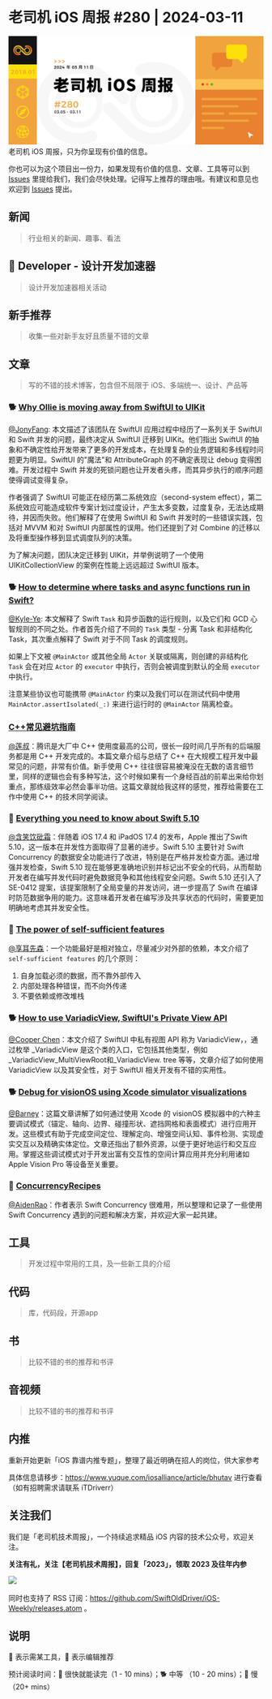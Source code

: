 # 老司机 iOS 周报 #280 | 2024-03-11

![ios-weekly](https://github.com/SwiftOldDriver/iOS-Weekly/blob/master/assets/weekly-header/280.jpg?raw=true)
老司机 iOS 周报，只为你呈现有价值的信息。

你也可以为这个项目出一份力，如果发现有价值的信息、文章、工具等可以到 [Issues](https://github.com/SwiftOldDriver/iOS-Weekly/issues) 里提给我们，我们会尽快处理。记得写上推荐的理由哦。有建议和意见也欢迎到 [Issues](https://github.com/SwiftOldDriver/iOS-Weekly/issues) 提出。

## 新闻

> 行业相关的新闻、趣事、看法

##  Developer - 设计开发加速器

> 设计开发加速器相关活动

## 新手推荐

> 收集一些对新手友好且质量不错的文章

## 文章

> 写的不错的技术博客，包含但不局限于 iOS、多端统一、设计、产品等

### 🐕 [Why Ollie is moving away from SwiftUI to UIKit](https://medium.com/goodones/why-ollie-is-moving-away-from-swiftui-to-uikit-cfdefe918d1c)

[@JonyFang](https://github.com/JonyFang): 本文描述了该团队在 SwiftUI 应用过程中经历了一系列关于 SwiftUI 和 Swift 并发的问题，最终决定从 SwiftUI 迁移到 UIKit。他们指出 SwiftUI 的抽象和不确定性给开发带来了更多的开发成本，在处理复杂的业务逻辑和多线程时问题更为明显。SwiftUI 的"魔法"和 AttributeGraph 的不确定表现让 debug 变得困难。开发过程中 Swift 并发的死锁问题也让开发者头疼，而其异步执行的顺序问题使得调试变得复杂。

作者强调了 SwiftUI 可能正在经历第二系统效应（second-system effect），第二系统效应可能造成软件专案计划过度设计，产生太多变数，过度复杂，无法达成期待，并因而失败。他们解释了在使用 SwiftUI 和 Swift 并发时的一些错误实践，包括对 MVVM 和对 SwiftUI 内部属性的误用。他们还提到了对 Combine 的迁移以及将重型操作移到显式调度队列的决策。

为了解决问题，团队决定迁移到 UIKit，并举例说明了一个使用 UIKitCollectionView 的案例在性能上远远超过 SwiftUI 版本。

### 🐕 [How to determine where tasks and async functions run in Swift?](https://www.donnywals.com/how-to-determine-where-tasks-and-async-functions-run-in-swift/)

[@Kyle-Ye](https://github.com/Kyle-Ye): 本文解释了 Swift `Task` 和异步函数的运行规则，以及它们和 GCD 心智规则的不同之处。作者首先介绍了不同的 `Task` 类型 - 分离 Task 和非结构化 Task，其次重点解释了 Swift 对于不同 Task 的调度规则。

如果上下文被 `@MainActor` 或其他全局 `Actor` 关联或隔离，则创建的非结构化 `Task` 会在对应 `Actor` 的 `executor` 中执行，否则会被调度到默认的全局 `executor` 中执行。

注意某些协议也可能携带 `@MainActor` 约束以及我们可以在测试代码中使用 `MainActor.assertIsolated(_:)` 来进行运行时的 `@MainActor` 隔离检查。


### [C++常见避坑指南](https://mp.weixin.qq.com/s/ivmOl-qGALnHEVbwKANiug)
[@莲叔](https://github.com/aaaron7)：腾讯是大厂中 C++ 使用度最高的公司，很长一段时间几乎所有的后端服务都是用 C++ 开发完成的。本篇文章介绍与总结了 C++ 在大规模工程开发中最常见的问题，非常有价值。新手使用 C++ 往往很容易被淹没在无数的语言细节里，同样的逻辑也会有多种写法，这个时候如果有一个身经百战的前辈出来给你划重点，那练级效率必然会事半功倍。这篇文章就给我这样的感觉，推荐给需要在工作中使用 C++ 的技术同学阅读。



### 🐎 [Everything you need to know about Swift 5.10](https://www.donnywals.com/everything-you-need-to-know-about-swift-5-10/)

[@含笑饮砒霜](https://weibo.com/chinafishnews/)：伴随着 iOS 17.4 和 iPadOS 17.4 的发布，Apple 推出了Swift 5.10，这一版本在并发性方面取得了显著的进步。Swift 5.10 主要针对 Swift Concurrency 的数据安全功能进行了改进，特别是在严格并发检查方面。通过增强并发检查，Swift 5.10 现在能够更准确地识别并标记出不安全的代码，从而帮助开发者在编写并发代码时避免数据竞争和其他线程安全问题。Swift 5.10 还引入了 SE-0412 提案，该提案限制了全局变量的并发访问，进一步提高了 Swift 在编译时防范数据争用的能力。这意味着开发者在编写涉及共享状态的代码时，需要更加明确地考虑其并发安全性。


### 🐢 [The power of self-sufficient features](https://www.swiftindepth.com/articles/self-sufficient-features/)

[@享耳先森](https://github.com/iblacksun)：一个功能最好是相对独立，尽量减少对外部的依赖，本文介绍了 `self-sufficient features` 的几个原则：
1. 自身加载必须的数据，而不靠外部传入
2. 内部处理各种错误，而不向外传递
3. 不要依赖或修改堆栈

### 🐕 [How to use VariadicView, SwiftUI's Private View API ](https://www.emergetools.com/blog/posts/how-to-use-variadic-view)

[@Cooper Chen](https://github.com/cjlcooper)：本文介绍了 SwiftUI 中私有视图 API 称为 VariadicView，，通过枚举 _VariadicView 是这个类的入口，它包括其他类型，例如_VariadicView_MultiViewRoot和_VariadicView. tree 等等，文章介绍了如何使用 VariadicView 以及其安全性，对于 SwiftUI 相关开发有不错的实用性。

### 🐕 [Debug for visionOS using Xcode simulator visualizations](https://www.createwithswift.com/debug-visionos-using-xcode-simulator-visualizations/)

[@Barney](https://github.com/BarneyZhaoooo)：这篇文章讲解了如何通过使用 Xcode 的 visionOS 模拟器中的六种主要调试模式（锚定、轴向、边界、碰撞形状、遮挡网格和表面模式）进行应用开发。这些模式有助于完成空间定位、理解定向、增强空间认知、事件检测、实现虚实交互以及精确实体定位。文章还指出了额外资源，以便于更好地运行和交互应用。掌握这些调试模式对于开发出富有交互性的空间计算应用并充分利用诸如 Apple Vision Pro 等设备至关重要。

### 🐢 [ConcurrencyRecipes](https://github.com/mattmassicotte/ConcurrencyRecipes)

[@AidenRao](https://weibo.com/AidenRao)：作者表示 Swift Concurrency 很难用，所以整理和记录了一些使用 Swift Concurrency 遇到的问题和解决方案，并欢迎大家一起共建。

## 工具

> 开发过程中常用的工具，及一些新工具的介绍

## 代码

> 库，代码段，开源app

## 书

> 比较不错的书的推荐和书评

## 音视频

> 比较不错的书的推荐和书评

## 内推

重新开始更新「iOS 靠谱内推专题」，整理了最近明确在招人的岗位，供大家参考

具体信息请移步：https://www.yuque.com/iosalliance/article/bhutav 进行查看（如有招聘需求请联系 iTDriverr）

## 关注我们

我们是「老司机技术周报」，一个持续追求精品 iOS 内容的技术公众号，欢迎关注。

**关注有礼，关注【老司机技术周报】，回复「2023」，领取 2023 及往年内参**

![](https://github.com/SwiftOldDriver/iOS-Weekly/blob/master/assets/qrcode_for_wechat.jpg?raw=true)

同时也支持了 RSS 订阅：https://github.com/SwiftOldDriver/iOS-Weekly/releases.atom 。

## 说明

🚧 表示需某工具，🌟 表示编辑推荐

预计阅读时间：🐎 很快就能读完（1 - 10 mins）；🐕 中等 （10 - 20 mins）；🐢 慢（20+ mins）
